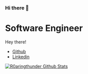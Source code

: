 ### Hi there 👋

<!--
**r0aringthunder/r0aringthunder** is a ✨ _special_ ✨ repository because its `README.md` (this file) appears on your GitHub profile.

Here are some ideas to get you started:

- 🔭 I’m currently working on ...
- 🌱 I’m currently learning ...
- 👯 I’m looking to collaborate on ...
- 🤔 I’m looking for help with ...
- 💬 Ask me about ...
- 📫 How to reach me: ...
- 😄 Pronouns: ...
- ⚡ Fun fact: ...
-->


# Software Engineer

Hey there!

- [Github](https://github.com/r0aringthunder)
- [Linkedin](https://www.linkedin.com/in/will-mercer-2aa55015b/)


[![R0aringthunder Github Stats](https://github-readme-stats.vercel.app/api?username=r0aringthunder)](https://github.com/r0aringthunder)